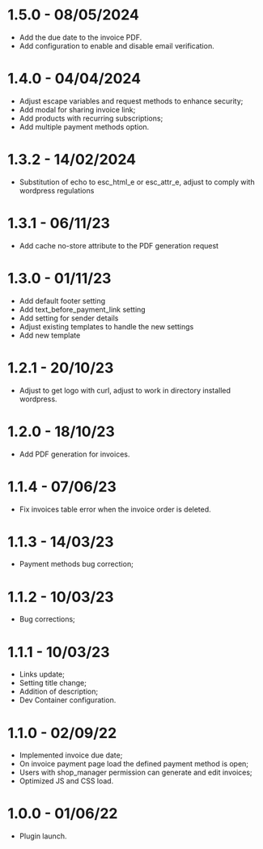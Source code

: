 # 1.5.0 - 08/05/2024
* Add the due date to the invoice PDF.
* Add configuration to enable and disable email verification.

# 1.4.0 - 04/04/2024
* Adjust escape variables and request methods to enhance security;
* Add modal for sharing invoice link;
* Add products with recurring subscriptions;
* Add multiple payment methods option.

# 1.3.2 - 14/02/2024
* Substitution of echo to esc_html_e or esc_attr_e, adjust to comply with wordpress regulations

# 1.3.1 - 06/11/23
* Add cache no-store attribute to the PDF generation request

# 1.3.0 - 01/11/23
* Add default footer setting
* Add text_before_payment_link setting
* Add setting for sender details
* Adjust existing templates to handle the new settings
* Add new template

# 1.2.1 - 20/10/23
* Adjust to get logo with curl, adjust to work in directory installed wordpress.

# 1.2.0 - 18/10/23
* Add PDF generation for invoices.

# 1.1.4 - 07/06/23
* Fix invoices table error when the invoice order is deleted.

# 1.1.3 - 14/03/23
* Payment methods bug correction;

# 1.1.2 - 10/03/23
* Bug corrections;

# 1.1.1 - 10/03/23
* Links update;
* Setting title change;
* Addition of description;
* Dev Container configuration.

# 1.1.0 - 02/09/22
* Implemented invoice due date;
* On invoice payment page load the defined payment method is open;
* Users with shop_manager permission can generate and edit invoices;
* Optimized JS and CSS load.

# 1.0.0 - 01/06/22 
* Plugin launch.
